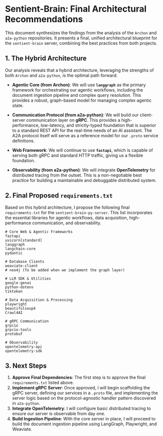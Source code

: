 # Sentient-Brain: Final Architectural Recommendations

This document synthesizes the findings from the analysis of the `Archon` and `a2a-python` repositories. It presents a final, unified architectural blueprint for the `sentient-brain` server, combining the best practices from both projects.

## 1. The Hybrid Architecture

Our analysis reveals that a hybrid architecture, leveraging the strengths of both `Archon` and `a2a-python`, is the optimal path forward.

-   **Agentic Core (from Archon)**: We will use **`langgraph`** as the primary framework for orchestrating our agentic workflows, including the document ingestion pipeline and complex query resolution. This provides a robust, graph-based model for managing complex agentic state.

-   **Communication Protocol (from a2a-python)**: We will build our client-server communication layer on **gRPC**. This provides a high-performance, low-latency, and strictly-typed foundation that is superior to a standard REST API for the real-time needs of an AI assistant. The A2A protocol itself will serve as a reference model for our `.proto` service definitions.

-   **Web Framework**: We will continue to use **`fastapi`**, which is capable of serving both gRPC and standard HTTP traffic, giving us a flexible foundation.

-   **Observability (from a2a-python)**: We will integrate **OpenTelemetry** for distributed tracing from the outset. This is a non-negotiable best practice for building a maintainable and debuggable distributed system.

## 2. Final Proposed `requirements.txt`

Based on this hybrid architecture, I propose the following final `requirements.txt` for the `sentient-brain-py-server`. This list incorporates the essential libraries for agentic workflows, data acquisition, high-performance communication, and observability.

```
# Core Web & Agentic Frameworks
fastapi
uvicorn[standard]
langgraph
langchain-core
pydantic

# Database Clients
weaviate-client
# neo4j (To be added when we implement the graph layer)

# LLM SDK & Utilities
google-genai
python-dotenv
tiktoken

# Data Acquisition & Processing
playwright
beautifulsoup4
Crawl4AI

# gRPC Communication
grpcio
grpcio-tools
protobuf

# Observability
opentelemetry-api
opentelemetry-sdk
```

## 3. Next Steps

1.  **Approve Final Dependencies**: The first step is to approve the final `requirements.txt` listed above.
2.  **Implement gRPC Server**: Once approved, I will begin scaffolding the gRPC server, defining our services in a `.proto` file, and implementing the server logic based on the protocol-agnostic handler pattern discovered in `a2a-python`.
3.  **Integrate OpenTelemetry**: I will configure basic distributed tracing to ensure our server is observable from day one.
4.  **Build Ingestion Pipeline**: With the core server in place, I will proceed to build the document ingestion pipeline using LangGraph, Playwright, and Weaviate.
